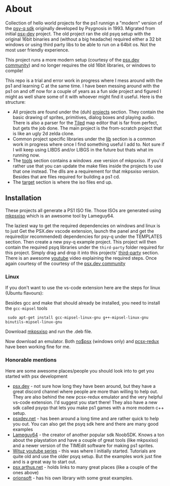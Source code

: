 # About #

Collection of hello world projects for the ps1 runnign a "modern" version of the [psy-q sdk](https://www.retroreversing.com/official-playstation-1-software-development-kit-(psyq)/) originally developed by Psygnosis in 1993. Migrated from initial 
[psx-dev](https://github.com/johanfredin/psx-dev) project. The old project ran the old psyq setup with the original 16bit binaries and (without a big headache) required either a 32 bit windows or using third party libs to be able to run on a 64bit os. Not the most user friendly experience.

This project runs a more modern setup (courtesy of the [psx.dev community](https://www.psx.dev/)) and no longer requires the old 16bit libraries, or windows
to compile! 

This repo is a trial and error work in progress where I mess around with the ps1 and learning C at the same time. I have been messing around with the ps1 on and off now for a couple of years as a fun side project and figured I might 
as well share some of it with whoever might find it useful. Here is the structure:  

* All projects are found under the (duh) [projects](projects) section. They contain the basic drawing of sprites, primitives, dialog boxes and playing audio. 
There is also a parser for the [Tiled](https://www.mapeditor.org/) map editor that is far from perfect, but gets the job done. The main project is the from-scratch project that is like an ugly 2d zelda clone.
* Common project specific libraries under the [lib](lib) section is a common work in progress where once I find something useful I add to. Not sure if I will keep using LIBDS and/or LIBGS in the future but thats what im running now.
* The [tools](tools) section contains a windows .exe version of mkpsxiso. If you'd rather use that you can update the make files inside the projects to use that one instead. The dlls are a requirement for that mkpsxiso version. Besides that are files required for building a ps1 cd.
* The [target](target) section is where the iso files end up. 

## Installation ##

These projects all generate a PS1 ISO file. Those ISOs are generated using [mkpsxiso](https://github.com/Lameguy64/mkpsxiso) which is an awesome tool
by Lameguy64.

The laziest way to get the required dependencies on windows and linux is to just 
Get the PSX.dev vscode extension, launch the panel and get the required(or recommended) dependencies
for psy-q under the TEMPLATES section. Then create a new psy-q example project. This project
will then contain the required psyq libraries under the `third-party` folder required for this project. Simply drag and drop it into this 
projects' [third-party](third_party) section. There is an awesome [youtube](https://www.youtube.com/watch?v=KbAv-Ao7lzU) video
explaining the required steps. Once again courtesy of the courtesy of the [psx.dev community](https://www.psx.dev/)

### Linux ### 

If you don't want to use the vs-code extension here are the steps for linux (Ubuntu flavours):

Besides gcc and make that should already be installed, you need to install the `gcc-mipsel` tools
```shell
 sudo apt-get install gcc-mipsel-linux-gnu g++-mipsel-linux-gnu binutils-mipsel-linux-gnu
 ```
Download [mkpsxiso](https://github.com/Lameguy64/mkpsxiso) and run the .deb file. 

Now download an emulator. Both [no$psx](https://problemkaputt.de/psx.htm) (windows only) and [pcsx-redux](https://pcsx-redux.consoledev.net/) have been working fine for me.

### Honorable mentions ###

Here are some awesome places/people you should look into to get you started with psx development
* [psx.dev](https://www.psx.dev/) - not sure how long they have been around, but they have a great discord channel where people are more than willing to help out. They are also behind the new pcsx-redux emulator and the very helpful vs-code extension. I'd suggest you start there! They also have a new sdk called psyqo that lets you make ps1 games with a more modern c++ setup. 
* [psxdev.net](http://www.psxdev.net/) - has been around a long time and are rather quick to help you out. You can also get the psyq sdk here and there are many good examples
* [Lameguy64](https://github.com/Lameguy64) - the creator of another popular sdk NoobSDK. Knows a ton about the playstation and have a couple of great tools (like mkpsxiso) and a newer version of the TIMEdit software for making ps1 sprites.
* [Wituz youtube series](https://www.youtube.com/watch?v=RFu0iYazIeo&list=PLAQybJIBW2UtXJITyUTJipPFxC61Tt-Xv) - this was where I initially started. Tutorials are quite old and use the older psyq setup. But the examples work just fine and is a great way to start out.
* [psx.arthus.net](https://psx.arthus.net/starting.html) - holds links to many great places (like a couple of the ones above)
* [orionsoft](http://onorisoft.free.fr/retro.htm?psx/psx.htm) - has his own library with some great examples. 


